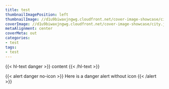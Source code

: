 ```yaml
---
title: test
thumbnailImagePosition: left
thumbnailImage: //d1u9biwaxjngwg.cloudfront.net/cover-image-showcase/city-750.jpg
coverImage: //d1u9biwaxjngwg.cloudfront.net/cover-image-showcase/city.jpg
metaAlignment: center
coverMeta: out
categories:
- test
tags:
- test
---
```


{{< hl-text danger >}}
content
{{< /hl-text >}}

{{< alert danger no-icon >}}
Here is a danger alert without icon
{{< /alert >}}
